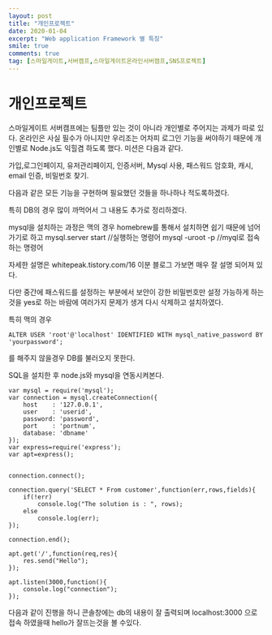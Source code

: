 ```yaml
---
layout: post
title: "개인프로젝트"
date: 2020-01-04
excerpt: "Web application Framework 별 특징"
smile: true
comments: true
tag: [스마일게이트,서버캠프,스마일게이트온라인서버캠프,SNS프로젝트]
---
```

# 개인프로젝트
스마일게이트 서버캠프에는 팀플만 있는 것이 아니라 개인별로 주어지는 과제가 따로 있다. 온라인은 사실 필수가 아니지만 우리조는 어차피 로그인 기능을 써야하기 때문에 개인별로 Node.js도 익힐겸 하도록 했다. 미션은 다음과 같다.


가입,로그인페이지, 유저관리페이지, 인증서버, Mysql 사용, 패스워드 암호화, 캐시, email 인증, 비밀번호 찾기.

다음과 같은 모든 기능을 구현하며 필요했던 것들을 하나하나 적도록하겠다.

특히 DB의 경우 많이 까먹어서 그 내용도 추가로 정리하겠다.

mysql을 설치하는 과정은 맥의 경우 homebrew를 통해서 설치하면 쉽기 때문에 넘어가기로 하고
    mysql.server start //실행하는 명령어
    mysql -uroot -p //myql로 접속하는 명령어

자세한 설명은 whitepeak.tistory.com/16
이분 블로그 가보면 매우 잘 설명 되어져 있다.

다만 중간에 패스워드를 설정하는 부분에서 보안이 강한 비밀번호만 설정 가능하게 하는 것을 yes로 하는 바람에 여러가지 문제가 생겨 다시 삭제하고 설치하였다.

특히 맥의 경우

    ALTER USER 'root'@'localhost' IDENTIFIED WITH mysql_native_password BY 'yourpassword';

를 해주지 않을경우 DB를 불러오지 못한다.

SQL을 설치한 후 node.js와 mysql을 연동시켜본다.

    var mysql = require('mysql');
    var connection = mysql.createConnection({
        host 	: '127.0.0.1',
        user 	: 'userid',
        password: 'password',
        port	: 'portnum',
        database: 'dbname'	 
    });
    var express=require('express');
    var apt=express();


    connection.connect();

    connection.query('SELECT * From customer',function(err,rows,fields){
        if(!err)
            console.log("The solution is : ", rows);
        else
            console.log(err);
    });

    connection.end();

    apt.get('/',function(req,res){
        res.send("Hello");
    });

    apt.listen(3000,function(){
        console.log("connection");
    });

다음과 같이 진행을 하니 콘솔창에는 db의 내용이 잘 출력되며 localhost:3000 으로 접속 하였을때 hello가 잘뜨는것을 볼 수있다.